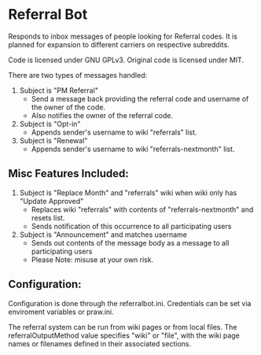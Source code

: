 # Referral Bot
Responds to inbox messages of people looking for Referral codes.  It is planned for expansion to different carriers on respective subreddits.

Code is licensed under GNU GPLv3.  Original code is licensed under MIT.

There are two types of messages handled:
1) Subject is "PM Referral"
    - Send a message back providing the referral code and username of the owner of the code.
    - Also notifies the owner of the referral code.
2) Subject is "Opt-in"
    - Appends sender's username to wiki "referrals" list.
3) Subject is "Renewal"
    - Appends sender's username to wiki "referrals-nextmonth" list.

## Misc Features Included:
1) Subject is "Replace Month" and "referrals" wiki when wiki only has "Update Approved" 
    - Replaces wiki "referrals" with contents of "referrals-nextmonth" and resets list.
    - Sends notification of this occurrence to all participating users 
2) Subject is "Announcement" and matches username
    - Sends out contents of the message body as a message to all participating users
    - Please Note: misuse at your own risk.


## Configuration:
Configuration is done through the referralbot.ini.  Credentials can be set via enviroment variables or praw.ini.

The referral system can be run from wiki pages or from local files. The referralOutputMethod value specifies "wiki" or "file", with the wiki page names or filenames defined in their associated sections.


